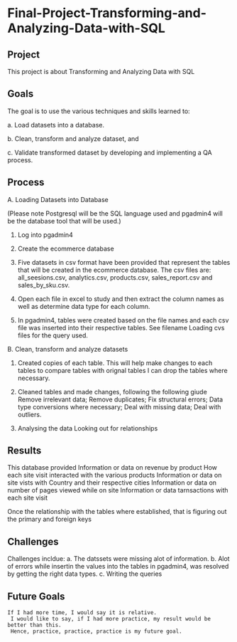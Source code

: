 # Final-Project-Transforming-and-Analyzing-Data-with-SQL

## Project
This project is about Transforming and Analyzing Data with SQL

## Goals
The goal is to use the various techniques and skills learned to:

a. Load datasets into a database.

b. Clean, transform and analyze dataset, and 

c. Validate transformed dataset by developing and implementing a QA process.

## Process
A. Loading Datasets into Database

(Please note Postgresql will be the SQL language used and pgadmin4 will be the database tool that will be used.)

1. Log into pgadmin4

2. Create the ecommerce database 

3. Five datasets in csv format have been provided that represent the tables that will be created in the ecommerce database. The csv files are:
      all_seesions.csv,
      analytics.csv,
      products.csv,
      sales_report.csv and 
      sales_by_sku.csv.

4. Open each file in excel to study and then extract the column names as well as determine data type for each column.

5. In pgadmin4, tables were created based on the file names and each csv file was inserted into their respective tables. See filename Loading cvs files for the query used.


B. Clean, transform and analyze datasets

1. Created copies of each table. This will help
         make changes to each tables
         to compare tables with orignal tables
         I can drop the tables where necessary.

2. Cleaned tables and made changes, following the   following giude
         Remove irrelevant data;
         Remove duplicates;
         Fix structural errors;
         Data type conversions where necessary;
         Deal with missing data;
         Deal with outliers.

3. Analysing the data
         Looking out for relationships


## Results
This database provided 
        Information or data on revenue by product 
        How each site visit interacted with the various products
        Information or data on site vists with Country and their respective cities
        Information or data on number of pages viewed while on site
        Information or data tarnsactions with each site visit
        
Once the relationship with the tables where established, that is figuring out the 
        primary and foreign keys

## Challenges 
Challenges incldue:
      a. The datssets were missing alot of information.
      b. Alot of errors while insertin the values into the tables in pgadmin4, was resolved
         by getting the right data types.
      c. Writing the queries

## Future Goals
    If I had more time, I would say it is relative.
     I would like to say, if I had more practice, my result would be better than this.
     Hence, practice, practice, practice is my future goal.
